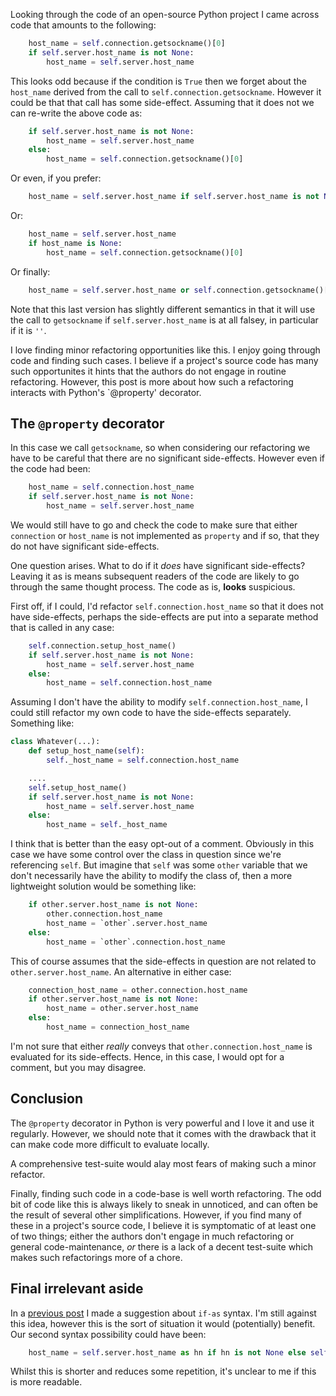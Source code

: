 <!-- 
.. title: Minor Refactorings
.. slug: minor-refactorings
.. date: 2017-02-07 14:28:05 UTC
.. tags: python, maintenance, refactoring
.. category: 
.. link: 
.. description: 
.. type: text
-->

Looking through the code of an open-source Python project I came across code that amounts to the following:

```python
    host_name = self.connection.getsockname()[0]
    if self.server.host_name is not None:
        host_name = self.server.host_name
```

This looks odd because if the condition is `True` then we forget about the `host_name` derived from the call to `self.connection.getsockname`. However it could be that that call has some side-effect. Assuming that it does not we can re-write the above code as:

```python
    if self.server.host_name is not None:
        host_name = self.server.host_name
    else:
        host_name = self.connection.getsockname()[0]
```

Or even, if you prefer:

```python
    host_name = self.server.host_name if self.server.host_name is not None else self.connection.getsockname()[0]
```

Or:

```python
    host_name = self.server.host_name
    if host_name is None:
        host_name = self.connection.getsockname()[0]
```

Or finally:

```python
    host_name = self.server.host_name or self.connection.getsockname()[0]
```

Note that this last version has slightly different semantics in that it will use the call to `getsockname` if `self.server.host_name` is at all falsey, in particular if it is `''`.

I love finding minor refactoring opportunities like this. I enjoy going through code and finding such cases. I believe if a project's source code has many such opportunites it hints that the authors do not engage in routine refactoring. However, this post is more about how such a refactoring interacts with Python's `@property' decorator.

## The `@property` decorator

In this case we call `getsockname`, so when considering our refactoring we have to be careful that there are no significant side-effects. However even if the code had been:

```python
    host_name = self.connection.host_name
    if self.server.host_name is not None:
        host_name = self.server.host_name
```

We would still have to go and check the code to make sure that either `connection` or `host_name` is not implemented as `property` and if so, that they do not have significant side-effects.

One question arises. What to do if it *does* have significant side-effects? Leaving it as is means subsequent readers of the code are likely to go through the same thought process. The code as is, **looks** suspicious.

First off, if I could, I'd refactor `self.connection.host_name` so that it does not have side-effects, perhaps the side-effects are put into a separate method that is called in any case:

```python
    self.connection.setup_host_name()
    if self.server.host_name is not None:
        host_name = self.server.host_name
    else:
        host_name = self.connection.host_name
```

Assuming I don't have the ability to modify `self.connection.host_name`, I could still refactor my own code to have the side-effects separately. Something like:

```python
class Whatever(...):
    def setup_host_name(self):
        self._host_name = self.connection.host_name

    ....
    self.setup_host_name()
    if self.server.host_name is not None:
        host_name = self.server.host_name
    else:
        host_name = self._host_name
```

I think that is better than the easy opt-out of a comment. Obviously in this case we have some control over the class in question since we're referencing `self`. But imagine that `self` was some `other` variable that we don't necessarily have the ability to modify the class of, then a more lightweight solution would be something like:

```python
    if other.server.host_name is not None:
        other.connection.host_name
        host_name = `other`.server.host_name
    else:
        host_name = `other`.connection.host_name
```

This of course assumes that the side-effects in question are not related to `other.server.host_name`. An alternative in either case:

```python
    connection_host_name = other.connection.host_name
    if other.server.host_name is not None:
        host_name = other.server.host_name
    else:
        host_name = connection_host_name
```

I'm not sure that either *really* conveys that `other.connection.host_name` is evaluated for its side-effects. Hence, in this case, I would opt for a comment, but you may disagree.

## Conclusion

The `@property` decorator in Python is very powerful and I love it and use it regularly. However, we should note that it comes with the drawback that it can make code more difficult to evaluate locally.

A comprehensive test-suite would alay most fears of making such a minor refactor.

Finally, finding such code in a code-base is well worth refactoring. The odd bit of code like this is always likely to sneak in unnoticed, and can often be the result of several other simplifications. However, if you find many of these in a project's source code, I believe it is symptomatic of at least one of two things; either the authors don't engage in much refactoring or general code-maintenance, *or* there is a lack of a decent test-suite which makes such refactorings more of a chore.

## Final irrelevant aside

In a [previous post](link://slug/if-as-syntax-possibility) I made a suggestion about `if-as` syntax. I'm still against this idea, however this is the sort of situation it would (potentially) benefit. Our second syntax possibility could have been:

```python
    host_name = self.server.host_name as hn if hn is not None else self.connection.getsockname()[0]
```

Whilst this is shorter and reduces some repetition, it's unclear to me if this is more readable.

